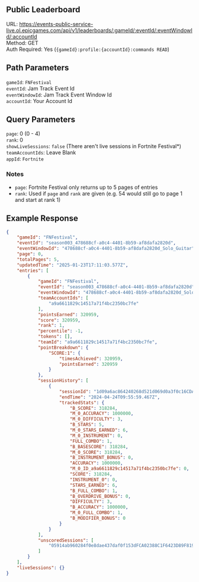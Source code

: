 ## Public Leaderboard

URL: https://events-public-service-live.ol.epicgames.com/api/v1/leaderboards/:gameId/:eventId/:eventWindowId/:accountId \
Method: GET \
Auth Required: Yes (`{gameId}:profile:{accountId}:commands READ`)

## Path Parameters

`gameId`: `FNFestival` <br/>
`eventId`: Jam Track Event Id <br/>
`eventWindowId`: Jam Track Event Window Id <br/>
`accountId`: Your Account Id

## Query Parameters

`page`: 0 (0 - 4) <br/>
`rank`: 0 <br/>
`showLiveSessions`: `false` (There aren't live sessions in Fortnite Festival*) <br/>
`teamAccountIds`: Leave Blank <br/>
`appId`: `Fortnite`

### Notes

- `page`: Fortnite Festival only returns up to 5 pages of entries
- `rank`: Used if `page` and `rank` are given (e.g. 54 would still go to page 1 and start at rank 1)

## Example Response

```json
{
    "gameId": "FNFestival",
    "eventId": "season003_478688cf-a0c4-4401-8b59-af8dafa2820d",
    "eventWindowId": "478688cf-a0c4-4401-8b59-af8dafa2820d_Solo_Guitar",
    "page": 0,
    "totalPages": 5,
    "updatedTime": "2025-01-23T17:11:03.577Z",
    "entries": [
        {
            "gameId": "FNFestival",
            "eventId": "season003_478688cf-a0c4-4401-8b59-af8dafa2820d",
            "eventWindowId": "478688cf-a0c4-4401-8b59-af8dafa2820d_Solo_Guitar",
            "teamAccountIds": [
                "a9a6611829c14517a71f4bc2350bc7fe"
            ],
            "pointsEarned": 320959,
            "score": 320959,
            "rank": 1,
            "percentile": -1,
            "tokens": [],
            "teamId": "a9a6611829c14517a71f4bc2350bc7fe",
            "pointBreakdown": {
                "SCORE:1": {
                    "timesAchieved": 320959,
                    "pointsEarned": 320959
                }
            },
            "sessionHistory": [
                {
                    "sessionId": "1d09a6ac864240268d521d069d0a3f0c16CDAF0789124944B00BCBA4B59D082E",
                    "endTime": "2024-04-24T09:55:59.467Z",
                    "trackedStats": {
                        "B_SCORE": 318284,
                        "M_0_ACCURACY": 1000000,
                        "M_0_DIFFICULTY": 3,
                        "B_STARS": 5,
                        "M_0_STARS_EARNED": 6,
                        "M_0_INSTRUMENT": 0,
                        "FULL_COMBO": 1,
                        "B_BASESCORE": 318284,
                        "M_0_SCORE": 318284,
                        "B_INSTRUMENT_BONUS": 0,
                        "ACCURACY": 1000000,
                        "M_0_ID_a9a6611829c14517a71f4bc2350bc7fe": 0,
                        "SCORE": 318284,
                        "INSTRUMENT_0": 0,
                        "STARS_EARNED": 6,
                        "B_FULL_COMBO": 1,
                        "B_OVERDRIVE_BONUS": 0,
                        "DIFFICULTY": 3,
                        "B_ACCURACY": 1000000,
                        "M_0_FULL_COMBO": 1,
                        "B_MODIFIER_BONUS": 0
                    }
                }
            ],
            "unscoredSessions": [
                "05914ab960284f0e8dae437daf0f153dFCA02388C1F6423D89F819C17FF4BDC2",
            ]
        }
    ],
    "liveSessions": {}
}
```
